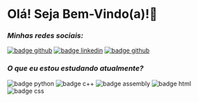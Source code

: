 # Olá! Seja Bem-Vindo(a)!👋

### *Minhas redes sociais:*
<a href="https://github.com/sarahbeatriz0205"><img src="https://img.shields.io/badge/-GITHUB-181717?logo=github&logoColor=white&style=for-the-badge" alt="badge github"/></a> <a href="https://www.linkedin.com/in/sarah-nascimento-840247367"><img src="https://img.shields.io/badge/linkedin-%230077B5.svg?style=for-the-badge&logo=linkedin&logoColor=white" alt="badge linkedin"/></a> <a href="https://www.instagram.com/s4rah_nasc/"><img src="https://img.shields.io/badge/Instagram-E4405F?logo=instagram&logoColor=white&style=for-the-badge" alt="badge github"/></a>

### *O que eu estou estudando atualmente?*
<img src="https://img.shields.io/badge/-PYTHON-3776AB?logo=python&logoColor=white&style=for-the-badge" alt="badge python"/> <img src="https://img.shields.io/badge/C%2B%2B-00599C?style=for-the-badge&logo=c%2B%2B&logoColor=white" alt="badge c++"/> <img src="https://img.shields.io/badge/-ASSEMBLY-181717?style=for-the-badge" alt="badge assembly"> <img src="https://img.shields.io/badge/-HTML-E34F26?logo=html5&logoColor=white&style=for-the-badge" alt="badge html"/> <img src="https://img.shields.io/badge/-CSS-0082F0?logo=css&logoColor=white&style=for-the-badge" alt="badge css"/>


